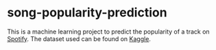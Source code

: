 # song-popularity-prediction
This is a machine learning project to predict the popularity of a track on [Spotify](https://www.spotify.com/us/). The dataset used can be found on [Kaggle](https://www.kaggle.com/yamaerenay/spotify-dataset-19212020-160k-tracks).
